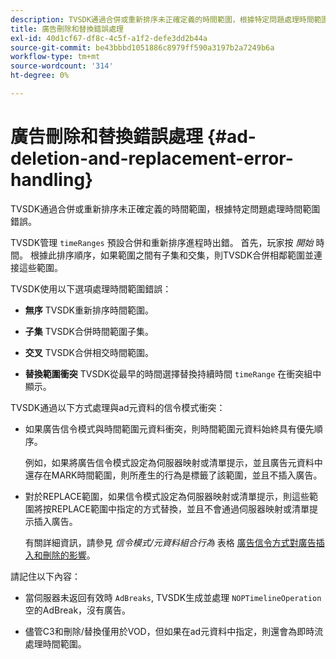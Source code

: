 ```yaml
---
description: TVSDK通過合併或重新排序未正確定義的時間範圍，根據特定問題處理時間範圍錯誤。
title: 廣告刪除和替換錯誤處理
exl-id: 40d1cf67-df8c-4c5f-a1f2-defe3dd2b44a
source-git-commit: be43bbbd1051886c8979ff590a3197b2a7249b6a
workflow-type: tm+mt
source-wordcount: '314'
ht-degree: 0%

---
```


# 廣告刪除和替換錯誤處理  {#ad-deletion-and-replacement-error-handling}

TVSDK通過合併或重新排序未正確定義的時間範圍，根據特定問題處理時間範圍錯誤。

TVSDK管理 `timeRanges` 預設合併和重新排序進程時出錯。 首先，玩家按 *開始* 時間。 根據此排序順序，如果範圍之間有子集和交集，則TVSDK合併相鄰範圍並連接這些範圍。

TVSDK使用以下選項處理時間範圍錯誤：

* **無序** TVSDK重新排序時間範圍。

* **子集** TVSDK合併時間範圍子集。

* **交叉** TVSDK合併相交時間範圍。

* **替換範圍衝突** TVSDK從最早的時間選擇替換持續時間 `timeRange` 在衝突組中顯示。

TVSDK通過以下方式處理與ad元資料的信令模式衝突：

* 如果廣告信令模式與時間範圍元資料衝突，則時間範圍元資料始終具有優先順序。

   例如，如果將廣告信令模式設定為伺服器映射或清單提示，並且廣告元資料中還存在MARK時間範圍，則所產生的行為是標籤了該範圍，並且不插入廣告。
* 對於REPLACE範圍，如果信令模式設定為伺服器映射或清單提示，則這些範圍將按REPLACE範圍中指定的方式替換，並且不會通過伺服器映射或清單提示插入廣告。

   有關詳細資訊，請參見 *信令模式/元資料組合行為* 表格 [廣告信令方式對廣告插入和刪除的影響](../../../../../tvsdk-3x-android-prog/android-3x-advertising/ad-insertion/delete-replace-content-vod/android-3x-signaling-mode-android.md)。

請記住以下內容：

* 當伺服器未返回有效時 `AdBreaks`, TVSDK生成並處理 `NOPTimelineOperation` 空的AdBreak，沒有廣告。

* 儘管C3和刪除/替換僅用於VOD，但如果在ad元資料中指定，則還會為即時流處理時間範圍。
